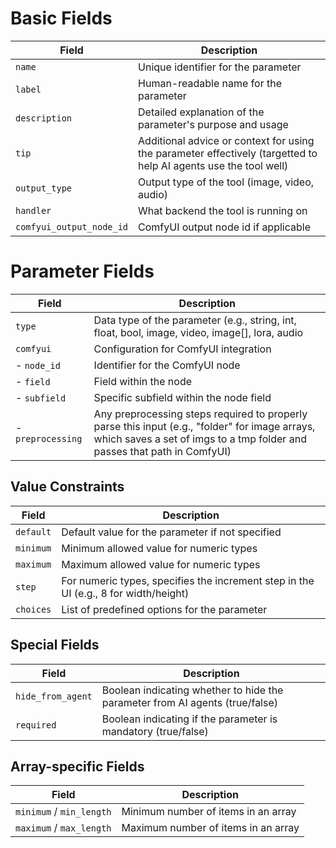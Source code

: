
# Basic Fields

| Field | Description |
|-------|-------------|
| `name` | Unique identifier for the parameter |
| `label` | Human-readable name for the parameter |
| `description` | Detailed explanation of the parameter's purpose and usage |
| `tip` | Additional advice or context for using the parameter effectively (targetted to help AI agents use the tool well) |
| `output_type` | Output type of the tool (image, video, audio) |
| `handler` | What backend the tool is running on |
| `comfyui_output_node_id` | ComfyUI output node id if applicable |

# Parameter Fields
| Field | Description |
|-------|-------------|
| `type` | Data type of the parameter (e.g., string, int, float, bool, image, video, image[], lora, audio |
| `comfyui` | Configuration for ComfyUI integration |
| - `node_id` | Identifier for the ComfyUI node |
| - `field` | Field within the node |
| - `subfield` | Specific subfield within the node field |
| - `preprocessing` | Any preprocessing steps required to properly parse this input (e.g., "folder" for image arrays, which saves a set of imgs to a tmp folder and passes that path in ComfyUI) |

## Value Constraints

| Field | Description |
|-------|-------------|
| `default` | Default value for the parameter if not specified |
| `minimum` | Minimum allowed value for numeric types |
| `maximum` | Maximum allowed value for numeric types |
| `step` | For numeric types, specifies the increment step in the UI (e.g., 8 for width/height) |
| `choices` | List of predefined options for the parameter |

## Special Fields

| Field | Description |
|-------|-------------|
| `hide_from_agent` | Boolean indicating whether to hide the parameter from AI agents (true/false) |
| `required` | Boolean indicating if the parameter is mandatory (true/false) |

## Array-specific Fields

| Field | Description |
|-------|-------------|
| `minimum` / `min_length` | Minimum number of items in an array |
| `maximum` / `max_length` | Maximum number of items in an array |
